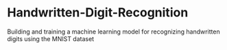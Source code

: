 # Handwritten-Digit-Recognition
Building and training a machine learning model for recognizing handwritten digits using the MNIST dataset
